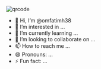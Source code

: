 ![qrcode](https://github.com/user-attachments/assets/359b6b13-cafa-4a18-bf0c-f9adb9e6af1e)
- 👋 Hi, I’m @omfatimh38
- 👀 I’m interested in ...
- 🌱 I’m currently learning ...
- 💞️ I’m looking to collaborate on ...
- 📫 How to reach me ...
- 😄 Pronouns: ...
- ⚡ Fun fact: ...

<!---
omfatimh38/omfatimh38 is a ✨ special ✨ repository because its `README.md` (this file) appears on your GitHub profile.
You can click the Preview link to take a look at your changes.
--->
